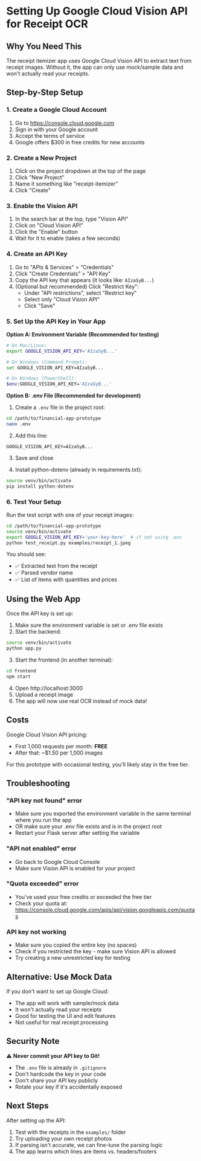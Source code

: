 # Setting Up Google Cloud Vision API for Receipt OCR

## Why You Need This

The receipt itemizer app uses Google Cloud Vision API to extract text from receipt images. Without it, the app can only use mock/sample data and won't actually read your receipts.

## Step-by-Step Setup

### 1. Create a Google Cloud Account

1. Go to https://console.cloud.google.com
2. Sign in with your Google account
3. Accept the terms of service
4. Google offers $300 in free credits for new accounts

### 2. Create a New Project

1. Click on the project dropdown at the top of the page
2. Click "New Project"
3. Name it something like "receipt-itemizer"
4. Click "Create"

### 3. Enable the Vision API

1. In the search bar at the top, type "Vision API"
2. Click on "Cloud Vision API"
3. Click the "Enable" button
4. Wait for it to enable (takes a few seconds)

### 4. Create an API Key

1. Go to "APIs & Services" > "Credentials"
2. Click "Create Credentials" > "API Key"
3. Copy the API key that appears (it looks like: `AIzaSyB...`)
4. (Optional but recommended) Click "Restrict Key":
   - Under "API restrictions", select "Restrict key"
   - Select only "Cloud Vision API"
   - Click "Save"

### 5. Set Up the API Key in Your App

**Option A: Environment Variable (Recommended for testing)**

```bash
# On Mac/Linux:
export GOOGLE_VISION_API_KEY='AIzaSyB...'

# On Windows (Command Prompt):
set GOOGLE_VISION_API_KEY=AIzaSyB...

# On Windows (PowerShell):
$env:GOOGLE_VISION_API_KEY='AIzaSyB...'
```

**Option B: .env File (Recommended for development)**

1. Create a `.env` file in the project root:
```bash
cd /path/to/financial-app-prototype
nano .env
```

2. Add this line:
```
GOOGLE_VISION_API_KEY=AIzaSyB...
```

3. Save and close

4. Install python-dotenv (already in requirements.txt):
```bash
source venv/bin/activate
pip install python-dotenv
```

### 6. Test Your Setup

Run the test script with one of your receipt images:

```bash
cd /path/to/financial-app-prototype
source venv/bin/activate
export GOOGLE_VISION_API_KEY='your-key-here'  # if not using .env
python test_receipt.py examples/receipt_1.jpeg
```

You should see:
- ✅ Extracted text from the receipt
- ✅ Parsed vendor name
- ✅ List of items with quantities and prices

## Using the Web App

Once the API key is set up:

1. Make sure the environment variable is set or .env file exists
2. Start the backend:
```bash
source venv/bin/activate
python app.py
```

3. Start the frontend (in another terminal):
```bash
cd frontend
npm start
```

4. Open http://localhost:3000
5. Upload a receipt image
6. The app will now use real OCR instead of mock data!

## Costs

Google Cloud Vision API pricing:
- First 1,000 requests per month: **FREE**
- After that: ~$1.50 per 1,000 images

For this prototype with occasional testing, you'll likely stay in the free tier.

## Troubleshooting

### "API key not found" error
- Make sure you exported the environment variable in the same terminal where you run the app
- OR make sure your .env file exists and is in the project root
- Restart your Flask server after setting the variable

### "API not enabled" error
- Go back to Google Cloud Console
- Make sure Vision API is enabled for your project

### "Quota exceeded" error
- You've used your free credits or exceeded the free tier
- Check your quota at: https://console.cloud.google.com/apis/api/vision.googleapis.com/quotas

### API key not working
- Make sure you copied the entire key (no spaces)
- Check if you restricted the key - make sure Vision API is allowed
- Try creating a new unrestricted key for testing

## Alternative: Use Mock Data

If you don't want to set up Google Cloud:
- The app will work with sample/mock data
- It won't actually read your receipts
- Good for testing the UI and edit features
- Not useful for real receipt processing

## Security Note

⚠️ **Never commit your API key to Git!**
- The `.env` file is already in `.gitignore`
- Don't hardcode the key in your code
- Don't share your API key publicly
- Rotate your key if it's accidentally exposed

## Next Steps

After setting up the API:
1. Test with the receipts in the `examples/` folder
2. Try uploading your own receipt photos
3. If parsing isn't accurate, we can fine-tune the parsing logic
4. The app learns which lines are items vs. headers/footers

